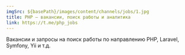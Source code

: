 ```yaml
---
imgSrc: ${basePath}/images/content/channels/jobs/1.jpg
title: PHP — вакансии, поиск работы и аналитика
link: https://t.me/php_jobs
---
```


Вакансии и запросы на поиск работы по направлению PHP, Laravel, Symfony, Yii и т.д.
